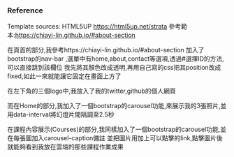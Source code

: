 ### Reference 
  Template sources: HTML5UP 
    https://html5up.net/strata
  參考範本:https://chiayi-lin.github.io/#about-section
  
 在頁首的部分,我參考https://chiayi-lin.github.io/#about-section 加入了bootstrap的nav-bar
 ,選單中有home,about,contact等選項,透過#選擇ID的方法,可以直接跳到該欄位
 我先將其顏色改成透明,再用自己寫的css把其position改成fixed,如此一來就能讓它固定在畫面上方了
 
 在左下角的三個logo中,我放入了我的twitter,github的個人網頁
 
而在Home的部分,我加入了一個bootstrap的carousel功能,來展示我的3張照片,並用data-interval將幻燈片間隔調至2.5秒
 
在課程內容展示(Courses)的部分,我同樣加入了一個bootstrap的carousel功能,並在每張圖加入carousel-caption備註
  並把圖片用<a>加上可以點擊的link,點擊圖片後就能夠看到我放在雲端的那些課程作業成果


